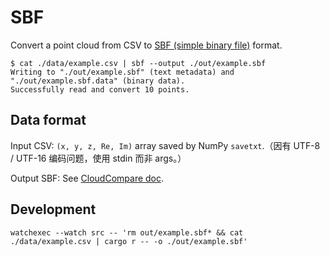 # SBF

Convert a point cloud from CSV to [SBF (simple binary file)][sbf] format.

```shell
$ cat ./data/example.csv | sbf --output ./out/example.sbf
Writing to "./out/example.sbf" (text metadata) and "./out/example.sbf.data" (binary data).
Successfully read and convert 10 points.
```

## Data format

Input CSV: `(x, y, z, Re, Im)` array saved by NumPy `savetxt`.（因有 UTF-8 / UTF-16 编码问题，使用 stdin 而非 args。）

Output SBF: See [CloudCompare doc][sbf].

## Development

```shell
watchexec --watch src -- 'rm out/example.sbf* && cat ./data/example.csv | cargo r -- -o ./out/example.sbf'
```

[sbf]: https://www.cloudcompare.org/doc/wiki/index.php/SBF
